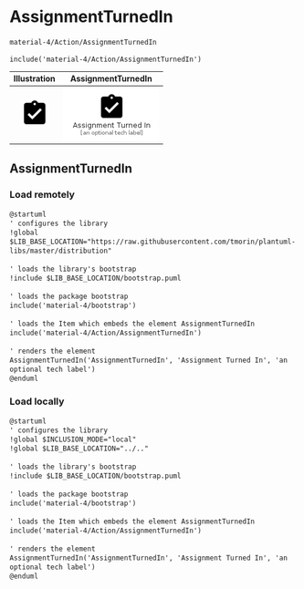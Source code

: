 # AssignmentTurnedIn


```text
material-4/Action/AssignmentTurnedIn
```

```text
include('material-4/Action/AssignmentTurnedIn')
```



| Illustration | AssignmentTurnedIn |
| :---: | :---: |
| ![illustration for Illustration](../../material-4/Action/AssignmentTurnedIn.png) | ![illustration for AssignmentTurnedIn](../../material-4/Action/AssignmentTurnedIn.Local.png) |




## AssignmentTurnedIn

### Load remotely
```plantuml
@startuml
' configures the library
!global $LIB_BASE_LOCATION="https://raw.githubusercontent.com/tmorin/plantuml-libs/master/distribution"

' loads the library's bootstrap
!include $LIB_BASE_LOCATION/bootstrap.puml

' loads the package bootstrap
include('material-4/bootstrap')

' loads the Item which embeds the element AssignmentTurnedIn
include('material-4/Action/AssignmentTurnedIn')

' renders the element
AssignmentTurnedIn('AssignmentTurnedIn', 'Assignment Turned In', 'an optional tech label')
@enduml
```

### Load locally
```plantuml
@startuml
' configures the library
!global $INCLUSION_MODE="local"
!global $LIB_BASE_LOCATION="../.."

' loads the library's bootstrap
!include $LIB_BASE_LOCATION/bootstrap.puml

' loads the package bootstrap
include('material-4/bootstrap')

' loads the Item which embeds the element AssignmentTurnedIn
include('material-4/Action/AssignmentTurnedIn')

' renders the element
AssignmentTurnedIn('AssignmentTurnedIn', 'Assignment Turned In', 'an optional tech label')
@enduml
```

